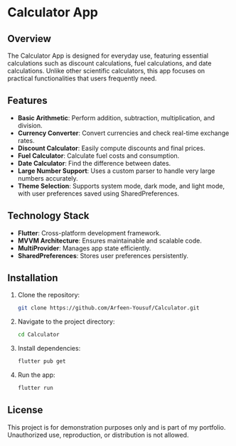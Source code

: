 # Calculator App

## Overview
The Calculator App is designed for everyday use, featuring essential calculations such as discount calculations, fuel calculations, and date calculations. Unlike other scientific calculators, this app focuses on practical functionalities that users frequently need.

## Features
- **Basic Arithmetic**: Perform addition, subtraction, multiplication, and division.
- **Currency Converter**: Convert currencies and check real-time exchange rates.
- **Discount Calculator**: Easily compute discounts and final prices.
- **Fuel Calculator**: Calculate fuel costs and consumption.
- **Date Calculator**: Find the difference between dates.
- **Large Number Support**: Uses a custom parser to handle very large numbers accurately.
- **Theme Selection**: Supports system mode, dark mode, and light mode, with user preferences saved using SharedPreferences.

## Technology Stack
- **Flutter**: Cross-platform development framework.
- **MVVM Architecture**: Ensures maintainable and scalable code.
- **MultiProvider**: Manages app state efficiently.
- **SharedPreferences**: Stores user preferences persistently.

## Installation
1. Clone the repository:
   ```sh
   git clone https://github.com/Arfeen-Yousuf/Calculator.git
   ```
2. Navigate to the project directory:
   ```sh
   cd Calculator
   ```
3. Install dependencies:
   ```sh
   flutter pub get
   ```
4. Run the app:
   ```sh
   flutter run
   ```

## License
This project is for demonstration purposes only and is part of my portfolio. Unauthorized use, reproduction, or distribution is not allowed.

